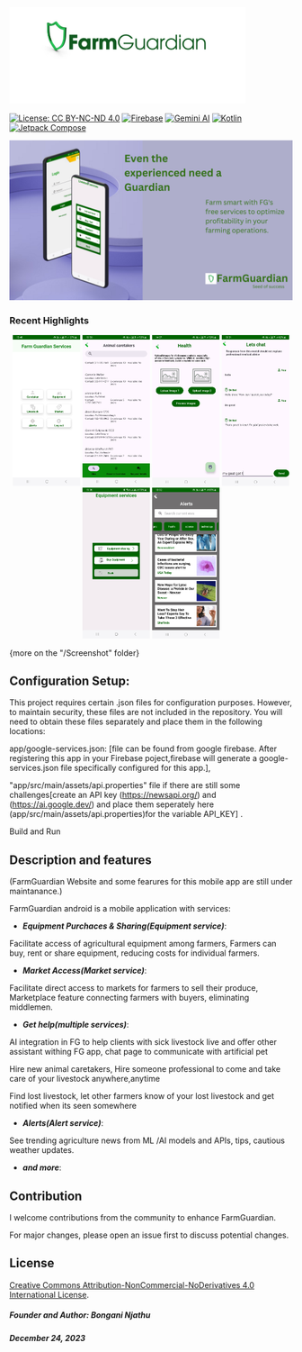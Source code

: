  <img src="images/screenshots/FarmGuardian.png" alt="logo" width="420">
 
[![License: CC BY-NC-ND 4.0](https://img.shields.io/badge/License-CC%20BY--NC--ND%204.0-lightgrey.svg?style=for-the-badge&labelColor=lightgrey)](https://creativecommons.org/licenses/by-nc-nd/4.0/)
[![Firebase](https://img.shields.io/badge/Firebase-FFCA28.svg?style=for-the-badge&logo=firebase&logoColor=black&labelColor=FFCA28)](https://firebase.google.com/)
[![Gemini AI](https://img.shields.io/badge/Gemini%20AI-000000.svg?style=for-the-badge&logo=gemini&logoColor=white&labelColor=000000)](https://example.com/gemini-ai/)
[![Kotlin](https://img.shields.io/badge/Kotlin-0095D5.svg?style=for-the-badge&logo=kotlin&logoColor=white&labelColor=0095D5)](https://kotlinlang.org/)
[![Jetpack Compose](https://img.shields.io/badge/Jetpack%20Compose-00557e.svg?style=for-the-badge&logo=android&logoColor=white&labelColor=00557e)](https://developer.android.com/jetpack/compose)



<img src="images/screenshots/FG.png" alt="App serviices,Home" width="820">

### Recent Highlights

<p align="center">

 <img src="images/screenshots/Screenshot_20240329_154609.jpg" alt="App serviices,Home" width="120">
<img src="images/screenshots/Screenshot_20240329_165057.jpg" alt="App serviices,Home" width="120">
<img src="images/screenshots/Screenshot_20240409_140749.jpg" alt="AI " width="120">
<img src="images/screenshots/Screenshot_20240411_193102.jpg" alt="AI chat services" width="120">
<img src="images/screenshots/Screenshot_20240317_153631.jpg" alt="Equipment services" width="120">
<img src="images/screenshots/Screenshot_20240401_180231.jpg" alt="Become Animal caretaker" width="120">

{more on the "/Screenshot" folder}

## Configuration Setup:


This project requires certain .json files for configuration purposes. However, to maintain security, these files are not included in the repository. You will need to obtain these files separately and place them in the following locations:

app/google-services.json: [file can be found from google firebase. After registering this app in your Firebase poject,firebase will generate a google-services.json file specifically configured for this app.],

"app/src/main/assets/api.properties" file if there are still some challenges[create an API key (https://newsapi.org/) and (https://ai.google.dev/) and place them seperately here (app/src/main/assets/api.properties)for the variable API_KEY] .

Build and Run

## Description and features

(FarmGuardian Website and some fearures for this mobile app are still under maintanance.)

FarmGuardian  android is a mobile application with services:

- **_Equipment Purchaces & Sharing(Equipment service)_**:

Facilitate access of agricultural equipment among farmers, Farmers can buy, rent or share equipment, reducing costs for individual farmers.

- **_Market Access(Market service)_**:

Facilitate direct access to markets for farmers to sell their produce, Marketplace feature connecting farmers with buyers, eliminating middlemen.

- **_Get help(multiple services)_**:

 AI integration in FG to help clients with sick livestock live and offer other assistant withing FG app, chat page to communicate with artificial pet

 Hire new animal caretakers, Hire someone professional to come and take care of your livestock anywhere,anytime

 Find lost livestock, let other farmers know of your lost livestock and get notified when its seen somewhere

- **_Alerts(Alert service)_**:

See trending agriculture news from ML /AI models and APIs, tips, cautious weather updates.

- **_and more_**:



## Contribution

I welcome contributions from the community to enhance FarmGuardian. 

For major changes, please open an issue first to discuss potential changes.

## License

[Creative Commons Attribution-NonCommercial-NoDerivatives 4.0 International License](LICENSE.md).


##### Founder and Author: Bongani Njathu

##### December 24, 2023

